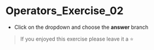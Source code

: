 # Operators_Exercise_02

- Click on the dropdown and choose the **answer** branch
> If you enjoyed this exercise please leave it a ⭐
